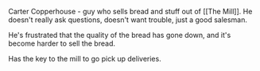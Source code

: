 Carter Copperhouse - guy who sells bread and stuff out of [[The Mill]]. He doesn't really ask questions, doesn't want trouble, just a good salesman. 

He's frustrated that the quality of the bread has gone down, and it's become harder to sell the bread. 

Has the key to the mill to go pick up deliveries. 